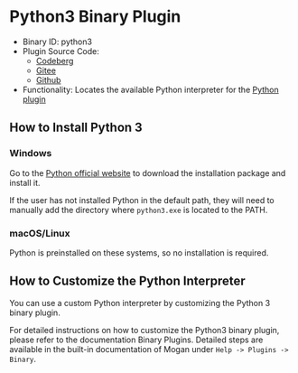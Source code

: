 # Python3 Binary Plugin
+ Binary ID: python3
+ Plugin Source Code:
  - [Codeberg](https://codeberg.org/XmacsLabs/mogan/src/branch/branch-1.2/TeXmacs/plugins/binary/progs/binary/python3.scm)
  - [Gitee](https://gitee.com/XmacsLabs/mogan/blob/branch-1.2/TeXmacs/plugins/binary/progs/binary/python3.scm)
  - [Github](https://github.com/XmacsLabs/mogan/blob/branch-1.2/TeXmacs/plugins/binary/progs/binary/python3.scm)
+ Functionality: Locates the available Python interpreter for the [Python plugin](plugin_python.md)

## How to Install Python 3
### Windows
Go to the [Python official website](https://www.python.org) to download the installation package and install it.

If the user has not installed Python in the default path, they will need to manually add the directory where `python3.exe` is located to the PATH.

### macOS/Linux
Python is preinstalled on these systems, so no installation is required.

## How to Customize the Python Interpreter
You can use a custom Python interpreter by customizing the Python 3 binary plugin.

For detailed instructions on how to customize the Python3 binary plugin, please refer to the documentation Binary Plugins. Detailed steps are available in the built-in documentation of Mogan under `Help -> Plugins -> Binary`.
